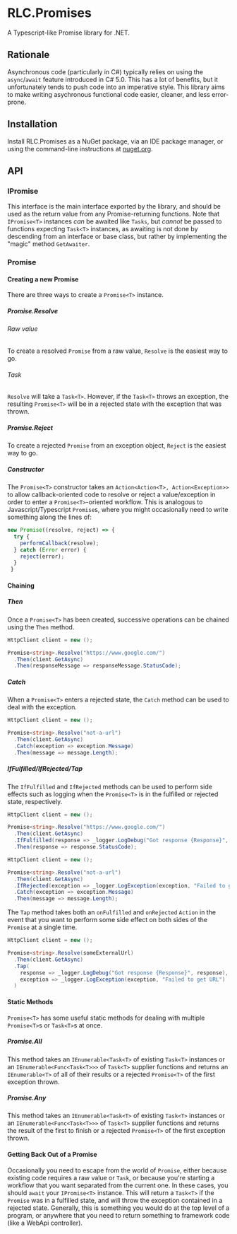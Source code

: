# RLC.Promises

A Typescript-like Promise library for .NET.

## Rationale

Asynchronous code (particularly in C#) typically relies on using the `async`/`await` feature introduced in C# 5.0.  This has a lot of benefits, but it unfortunately tends to push code into an imperative style.  This library aims to make writing asychronous functional code easier, cleaner, and less error-prone.

## Installation

Install RLC.Promises as a NuGet package, via an IDE package manager, or using the command-line instructions
at [nuget.org][].

## API

### IPromise<T>

This interface is the main interface exported by the library, and should be used as the return value from any Promise-returning functions.  Note that `IPromise<T>` instances _can_ be awaited like `Tasks`, but _cannot_ be passed to functions expecting `Task<T>` instances, as awaiting is not done by descending from an interface or base class, but rather by implementing the "magic" method `GetAwaiter`.

### Promise<T>

#### Creating a new Promise<T>

There are three ways to create a `Promise<T>` instance.

##### Promise<T>.Resolve

###### Raw value

To create a resolved `Promise` from a raw value, `Resolve` is the easiest way to go.

###### Task

`Resolve` will take a `Task<T>`.  However, if the `Task<T>` throws an exception, the resulting `Promise<T>` will be in a rejected state with the exception that was thrown.

##### Promise<T>.Reject

To create a rejected `Promise` from an exception object, `Reject` is the easiest way to go.

##### Constructor

The `Promise<T>` constructor takes an `Action<Action<T>, Action<Exception>>` to allow callback-oriented code to resolve or reject a value/exception in order to enter a `Promise<T>`-oriented workflow.  This is analogous to Javascript/Typescript `Promise`s, where you might occasionally need to write something along the lines of:

```typescript
new Promise((resolve, reject) => {
  try {
    performCallback(resolve);
  } catch (Error error) {
    reject(error);
  }
 }
```

#### Chaining

##### Then

Once a `Promise<T>` has been created, successive operations can be chained using the `Then` method.

```csharp
HttpClient client = new ();

Promise<string>.Resolve("https://www.google.com/")
  .Then(client.GetAsync)
  .Then(responseMessage => responseMessage.StatusCode);
```

##### Catch

When a `Promise<T>` enters a rejected state, the `Catch` method can be used to deal with the exception.

```csharp
HttpClient client = new ();

Promise<string>.Resolve("not-a-url")
  .Then(client.GetAsync)
  .Catch(exception => exception.Message)
  .Then(message => message.Length);
```

##### IfFulfilled/IfRejected/Tap

The `IfFulfilled` and `IfRejected` methods can be used to perform side effects such as logging when the `Promise<T>` is in the fulfilled or rejected state, respectively.

```csharp
HttpClient client = new ();

Promise<string>.Resolve("https://www.google.com/")
  .Then(client.GetAsync)
  .IfFulfilled(response => _logger.LogDebug("Got response {Response}", response)
  .Then(response => response.StatusCode);
```

```csharp
HttpClient client = new ();

Promise<string>.Resolve("not-a-url")
  .Then(client.GetAsync)
  .IfRejected(exception => _logger.LogException(exception, "Failed to get URL")
  .Catch(exception => exception.Message)
  .Then(message => message.Length);
```

The `Tap` method takes both an `onFulfilled` and `onRejected` `Action` in the event that you want to perform some side effect on both sides of the `Promise` at a single time.

```csharp
HttpClient client = new ();

Promise<string>.Resolve(someExternalUrl)
  .Then(client.GetAsync)
  .Tap(
    response => _logger.LogDebug("Got response {Response}", response),
    exception => _logger.LogException(exception, "Failed to get URL")
  )
```

#### Static Methods

`Promise<T>` has some useful static methods for dealing with multiple `Promise<T>`s or `Task<T>`s at once.

##### Promise<T>.All

This method takes an `IEnumerable<Task<T>` of existing `Task<T>` instances or an `IEnumerable<Func<Task<T>>>` of `Task<T>` supplier functions and returns an `IEnumerable<T>` of all of their results or a rejected `Promise<T>` of the first exception thrown.

##### Promise<T>.Any

This method takes an `IEnumerable<Task<T>` of existing `Task<T>` instances or an `IEnumerable<Func<Task<T>>>` of `Task<T>` supplier functions and returns the result of the first to finish or a rejected `Promise<T>` of the first exception thrown.

#### Getting Back Out of a Promise

Occasionally you need to escape from the world of `Promise`, either because existing code requires a raw value or `Task`, or because you're starting a workflow that you want separated from the current one.  In these cases, you should `await` your `IPromise<T>` instance.  This will return a `Task<T>` if the `Promise` was in a fulfilled state, and will throw the exception contained in a rejected state.  Generally, this is something you would do at the top level of a program, or anywhere that you need to return something to framework code (like a WebApi controller).

[nuget.org]: https://www.nuget.org/packages/Jds.LanguageExt.Extras/

